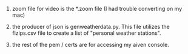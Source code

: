 1) zoom file for video is the *.zoom file (I had trouble converting on my mac)

2) the producer of json is genweatherdata.py.  This file utilizes the flzips.csv file to create a list of "personal weather stations".

3) the rest of the pem / certs are for accessing my aiven console.

